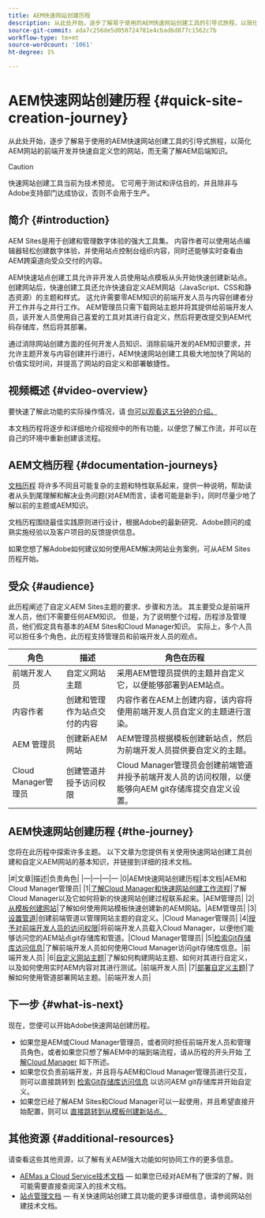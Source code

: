 ```yaml
---
title: AEM快速网站创建历程
description: 从此处开始，逐步了解易于使用的AEM快速网站创建工具的引导式旅程，以简化AEM网站的前端开发并快速自定义您的网站，而无需了解AEM后端知识。
source-git-commit: ada7c256de5d050724781e4cbad6d877c1562c7b
workflow-type: tm+mt
source-wordcount: '1061'
ht-degree: 1%

---
```



# AEM快速网站创建历程 {#quick-site-creation-journey}

从此处开始，逐步了解易于使用的AEM快速网站创建工具的引导式旅程，以简化AEM网站的前端开发并快速自定义您的网站，而无需了解AEM后端知识。

>[!CAUTION]
>
>快速网站创建工具当前为技术预览。 它可用于测试和评估目的，并且除非与Adobe支持部门达成协议，否则不会用于生产。

## 简介 {#introduction}

AEM Sites是用于创建和管理数字体验的强大工具集。 内容作者可以使用站点编辑器轻松创建数字体验，并使用站点控制台组织内容，同时还能够实时查看由AEM跨渠道向受众交付的内容。

AEM快速站点创建工具允许非开发人员使用站点模板从头开始快速创建新站点。 创建网站后，快速创建工具还允许快速自定义AEM网站（JavaScript、CSS和静态资源）的主题和样式。 这允许需要零AEM知识的前端开发人员与内容创建者分开工作并与之并行工作。 AEM管理员只需下载网站主题并将其提供给前端开发人员，该开发人员使用自己喜爱的工具对其进行自定义，然后将更改提交到AEM代码存储库，然后将其部署。

通过消除网站创建方面的任何开发人员知识、消除前端开发的AEM知识要求，并允许主题开发与内容创建并行进行，AEM快速网站创建工具极大地加快了网站的价值实现时间，并提高了网站的自定义和部署敏捷性。

## 视频概述 {#video-overview}

要快速了解此功能的实际操作情况，请 [你可以观看这五分钟的介绍。](https://www.youtube.com/watch?v=NQeQ1jZ7ZBw)

本文档历程将逐步和详细地介绍视频中的所有功能，以便您了解工作流，并可以在自己的环境中重新创建该流程。

## AEM文档历程 {#documentation-journeys}

[文档历程](/help/journey-documentation/documentation-journeys.md) 将许多不同且可能复杂的主题和特性联系起来，提供一种说明，帮助读者从头到尾理解和解决业务问题(对AEM而言，读者可能是新手)，同时尽量少地了解以前的主题或AEM知识。

文档历程围绕最佳实践原则进行设计，根据Adobe的最新研究、Adobe顾问的成熟实施经验以及客户项目的反馈提供信息。

如果您想了解Adobe如何建议如何使用AEM解决网站业务案例，可从AEM Sites历程开始。

## 受众 {#audience}

此历程阐述了自定义AEM Sites主题的要求、步骤和方法。 其主要受众是前端开发人员，他们不需要任何AEM知识。 但是，为了说明整个过程，历程涉及管理员，他们假定具有基本的AEM Sites和Cloud Manager知识。 实际上，多个人员可以担任多个角色，此历程支持管理员和前端开发人员的观点。

| 角色 | 描述 | 角色在历程 |
|---|---|---|
| 前端开发人员 | 自定义网站主题 | 采用AEM管理员提供的主题并自定义它，以便能够部署到AEM站点。 |
| 内容作者 | 创建和管理作为站点交付的内容 | 内容作者在AEM上创建内容，该内容将使用前端开发人员自定义的主题进行渲染。 |
| AEM 管理员 | 创建新AEM网站 | AEM管理员根据模板创建新站点，然后为前端开发人员提供要自定义的主题。 |
| Cloud Manager管理员 | 创建管道并授予访问权限 | Cloud Manager管理员会创建前端管道并授予前端开发人员的访问权限，以便能够向AEM git存储库提交自定义设置。 |

## AEM快速网站创建历程 {#the-journey}

您将在此历程中探索许多主题。 以下文章为您提供有关使用快速网站创建工具创建和自定义AEM网站的基本知识，并链接到详细的技术文档。

|#|文章|描述|负责角色| |—|—|—|— |0|AEM快速网站创建历程|本文档|AEM和Cloud Manager管理员| |1|[了解Cloud Manager和快速网站创建工作流程](cloud-manager.md)|了解Cloud Manager以及它如何将新的快速网站创建过程联系起来。|AEM管理员| |2|[从模板创建网站](create-site.md)|了解如何使用网站模板快速创建新的AEM网站。|AEM管理员| |3|[设置管道](pipeline-setup.md)|创建前端管道以管理网站主题的自定义。|Cloud Manager管理员| |4|[授予对前端开发人员的访问权限](grant-access.md)|将前端开发人员载入Cloud Manager，以便他们能够访问您的AEM站点git存储库和管道。|Cloud Manager管理员| |5|[检索Git存储库访问信息](retrieve-access.md)|了解前端开发人员如何使用Cloud Manager访问git存储库信息。|前端开发人员| |6|[自定义网站主题](customize-theme.md)|了解如何构建网站主题、如何对其进行自定义，以及如何使用实时AEM内容对其进行测试。|前端开发人员| |7|[部署自定义主题](deploy-theme.md)|了解如何使用管道部署网站主题。|前端开发人员|

## 下一步 {#what-is-next}

现在，您便可以开始Adobe快速网站创建历程。

* 如果您是AEM或Cloud Manager管理员，或者同时担任前端开发人员和管理员角色，或者如果您只想了解AEM中的端到端流程，请从历程的开头开始 [了解Cloud Manager](cloud-manager.md) 如下所述。
* 如果您仅负责前端开发，并且将与AEM和Cloud Manager管理员进行交互，则可以直接跳转到 [检索Git存储库访问信息](retrieve-access.md) 以访问AEM git存储库并开始自定义。
* 如果您已经了解AEM Sites和Cloud Manager可以一起使用，并且希望直接开始配置，则可以 [直接跳转到从模板创建新站点。](create-site.md)

## 其他资源 {#additional-resources}

请查看这些其他资源，以了解有关AEM强大功能如何协同工作的更多信息。

* [AEMas a Cloud Service技术文档](https://experienceleague.adobe.com/docs/experience-manager-cloud-service.html)  — 如果您已经对AEM有了很深的了解，则可能需要直接查阅深入的技术文档。
* [站点管理文档](/help/sites-cloud/administering/site-creation/create-site.md)  — 有关快速网站创建工具功能的更多详细信息，请参阅网站创建技术文档。

